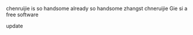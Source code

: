 chenruijie
is so handsome
already so handsome
zhangst
chneruijie
Gie si a free software








update
